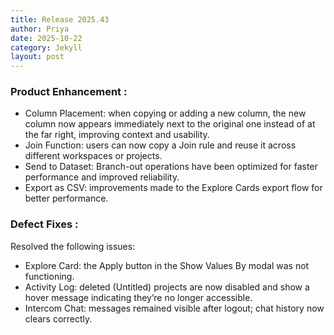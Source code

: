 ```yaml
---
title: Release 2025.43
author: Priya
date: 2025-10-22
category: Jekyll
layout: post
---
```

### Product Enhancement :

* Column Placement: when copying or adding a new column, the new column now appears immediately next to the original one instead of at the far right, improving context and usability.
* Join Function: users can now copy a Join rule and reuse it across different workspaces or projects.
* Send to Dataset: Branch-out operations have been optimized for faster performance and improved reliability.
* Export as CSV: improvements made to the Explore Cards export flow for better performance.

### Defect Fixes :
Resolved the following issues:

* Explore Card: the Apply button in the Show Values By modal was not functioning.
* Activity Log: deleted (Untitled) projects are now disabled and show a hover message indicating they’re no longer accessible.
* Intercom Chat: messages remained visible after logout; chat history now clears correctly.